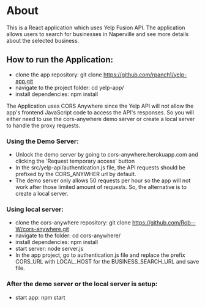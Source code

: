 # About #

This is a React application which uses Yelp Fusion API. The application allows users to search for businesses in Naperville and see more details about the selected business. 


## How to run the Application: ##

- clone the app repository: git clone https://github.com/rpanch1/yelp-app.git
- navigate to the project folder: cd yelp-app/
- install dependencies: npm install


The Application uses CORS Anywhere since the Yelp API will not allow the app's frontend JavaScript code to access the 
API's responses. So you will either need to use the cors-anywhere demo server or create a local server to handle the proxy requests.


### Using the Demo Server: ###
- Unlock the demo server by going to cors-anywhere.herokuapp.com and clicking the 'Request temporary access' button
- In the src/yelp-api/authentication.js file, the API requests should be prefixed by the CORS_ANYWHER url by default.
- The demo server only allows 50 requests per hour so the app will not work after those limited amount of requests. So, the alternative is to create a local server.


### Using local server: ###
- clone the cors-anywhere repository: git clone https://github.com/Rob--W/cors-anywhere.git
- navigate to the folder: cd cors-anywhere/
- install dependencies: npm install
- start server: node server.js
- In the app project, go to authentication.js file and replace the prefix CORS_URL with LOCAL_HOST for the BUSINESS_SEARCH_URL and save file.


### After the demo server or the local server is setup: ###
- start app: 
    npm start
